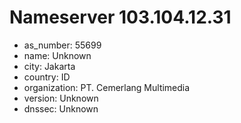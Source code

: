 # Nameserver 103.104.12.31

* as_number: 55699
* name: Unknown
* city: Jakarta
* country: ID
* organization: PT. Cemerlang Multimedia
* version: Unknown
* dnssec: Unknown

